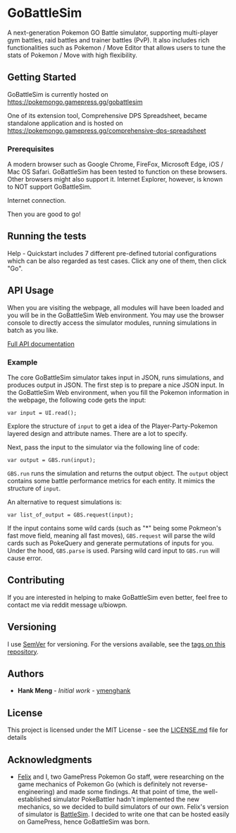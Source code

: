 # GoBattleSim

A next-generation Pokemon GO Battle simulator, supporting multi-player gym battles, raid battles and trainer battles (PvP). It also includes rich functionalities such as Pokemon / Move Editor that allows users to tune the stats of Pokemon / Move with high flexibility.

## Getting Started

GoBattleSim is currently hosted on https://pokemongo.gamepress.gg/gobattlesim

One of its extension tool, Comprehensive DPS Spreadsheet, became standalone application and is hosted on https://pokemongo.gamepress.gg/comprehensive-dps-spreadsheet

### Prerequisites

A modern browser such as Google Chrome, FireFox, Microsoft Edge, iOS / Mac OS Safari. GoBattleSim has been tested to function on these browsers. Other browsers might also support it. Internet Explorer, however, is known to NOT support GoBattleSim.

Internet connection.

Then you are good to go!

## Running the tests

Help - Quickstart includes 7 different pre-defined tutorial configurations which can be also regarded as test cases. Click any one of them, then click "Go".


## API Usage

When you are visiting the webpage, all modules will have been loaded and you will be in the GoBattleSim Web environment. You may use the browser console to directly access the simulator modules, running simulations in batch as you like.

[Full API documentation](https://ymenghank.github.io/GoBattleSim/index.html)

### Example

The core GoBattleSim simulator takes input in JSON, runs simulations, and produces output in JSON. The first step is to prepare a nice JSON input. In the GoBattleSim Web environment, when you fill the Pokemon information in the webpage, the following code gets the input:

```
var input = UI.read();
```

Explore the structure of `input` to get a idea of the Player-Party-Pokemon layered design and attribute names. There are a lot to specify.

Next, pass the input to the simulator via the following line of code:

```
var output = GBS.run(input);
```

`GBS.run` runs the simulation and returns the output object. The `output` object contains some battle performance metrics for each entity. It mimics the structure of `input`.

An alternative to request simulations is:

```
var list_of_output = GBS.request(input);
```

If the input contains some wild cards (such as "*" being some Pokmeon's fast move field, meaning all fast moves), ```GBS.request``` will parse the wild cards such as PokeQuery and generate permutations of inputs for you. Under the hood, ```GBS.parse``` is used. Parsing wild card input to `GBS.run` will cause error.


## Contributing

If you are interested in helping to make GoBattleSim even better, feel free to contact me via reddit message u/biowpn.

## Versioning

I use [SemVer](http://semver.org/) for versioning. For the versions available, see the [tags on this repository](https://github.com/ymenghank/GoBattleSim/tags). 

## Authors

* **Hank Meng** - *Initial work* - [ymenghank](https://github.com/ymenghank)

## License

This project is licensed under the MIT License - see the [LICENSE.md](LICENSE.md) file for details

## Acknowledgments

* [Felix](https://github.com/doublefelix921) and I, two GamePress Pokemon Go staff, were researching on the game mechanics of Pokemon Go (which is definitely not reverse-engineering) and made some findings. At that point of time, the well-established simulator PokeBattler hadn't implemented the new mechanics, so we decided to build simulators of our own. Felix's version of simulator is [BattleSim](https://github.com/doublefelix921/battlesim). I decided to write one that can be hosted easily on GamePress, hence GoBattleSim was born.